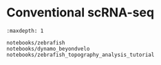 # Conventional scRNA-seq

```{toctree}
:maxdepth: 1

notebooks/zebrafish
notebooks/dynamo_beyondvelo
notebooks/zebrafish_topography_analysis_tutorial

```
